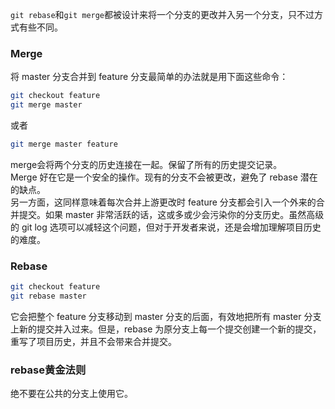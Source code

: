 `git rebase`和`git merge`都被设计来将一个分支的更改并入另一个分支，只不过方式有些不同。
### Merge
将 master 分支合并到 feature 分支最简单的办法就是用下面这些命令：
```bash
git checkout feature
git merge master
```
或者
```bash
git merge master feature
```
merge会将两个分支的历史连接在一起。保留了所有的历史提交记录。<br>
Merge 好在它是一个安全的操作。现有的分支不会被更改，避免了 rebase 潜在的缺点。<br>
另一方面，这同样意味着每次合并上游更改时 feature 分支都会引入一个外来的合并提交。如果 master 非常活跃的话，这或多或少会污染你的分支历史。虽然高级的 git log 选项可以减轻这个问题，但对于开发者来说，还是会增加理解项目历史的难度。
### Rebase
```bash
git checkout feature
git rebase master
```
它会把整个 feature 分支移动到 master 分支的后面，有效地把所有 master 分支上新的提交并入过来。但是，rebase 为原分支上每一个提交创建一个新的提交，重写了项目历史，并且不会带来合并提交。
### rebase黄金法则
绝不要在公共的分支上使用它。